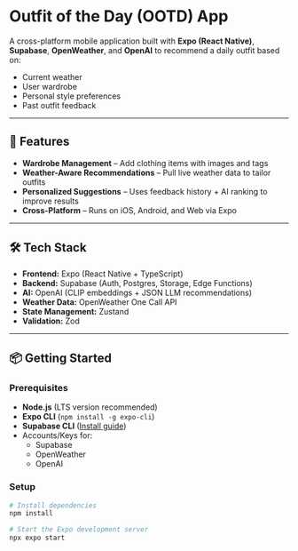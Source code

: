 # Outfit of the Day (OOTD) App

A cross-platform mobile application built with **Expo (React Native)**, **Supabase**, **OpenWeather**, and **OpenAI** to recommend a daily outfit based on:
- Current weather
- User wardrobe
- Personal style preferences
- Past outfit feedback

---

## 🚀 Features
- **Wardrobe Management** – Add clothing items with images and tags
- **Weather-Aware Recommendations** – Pull live weather data to tailor outfits
- **Personalized Suggestions** – Uses feedback history + AI ranking to improve results
- **Cross-Platform** – Runs on iOS, Android, and Web via Expo

---

## 🛠 Tech Stack
- **Frontend:** Expo (React Native + TypeScript)
- **Backend:** Supabase (Auth, Postgres, Storage, Edge Functions)
- **AI:** OpenAI (CLIP embeddings + JSON LLM recommendations)
- **Weather Data:** OpenWeather One Call API
- **State Management:** Zustand
- **Validation:** Zod

---

## 📦 Getting Started

### Prerequisites
- **Node.js** (LTS version recommended)
- **Expo CLI** (`npm install -g expo-cli`)
- **Supabase CLI** ([Install guide](https://supabase.com/docs/guides/cli))
- Accounts/Keys for:
  - Supabase
  - OpenWeather
  - OpenAI

### Setup
```bash
# Install dependencies
npm install

# Start the Expo development server
npx expo start

